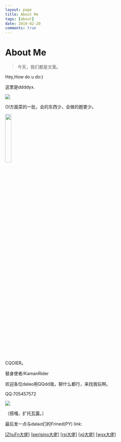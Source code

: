 ```yaml
---
layout: page
title: About Me
tags: [about]
date: 2019-02-20
comments: true
---
```

# About Me

> 今天，我们都是文案。

Hey,How do u do:)

这里是ddddyx.

![](https://i.loli.net/2019/02/20/5c6d45fba4d65.jpg)

OI方面菜的一批，会的东西少，会做的题更少。


<img src="https://i.loli.net/2019/02/20/5c6d461472fe5.jpg" width=20% height=20% />

CQOIER。

替身使者/KamanRider  

欢迎各位dalao用QQdd我，聊什么都行，来找我玩啊。

QQ:705457572

![](https://i.loli.net/2019/02/20/5c6d4626c23d5.png)

（搭嘎，扩托瓦露。）



最后发一点与dalao们的Frined(PY) link:

[[ZhuFn大佬]](https://www.cnblogs.com/buringstraw/)
[[perisino大佬]](https://www.cnblogs.com/perisino/)
[[rsj大佬]](https://www.cnblogs.com/ddddeacde/)
[[xjj大佬]](https://epworth.coding.me/)
[[wyx大佬]](https://wuyanxi.top/)
